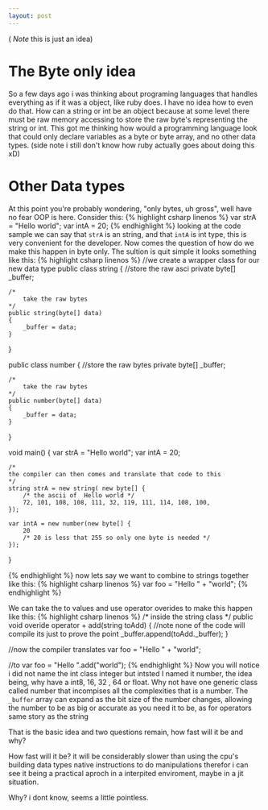```yaml
---
layout: post
---
```


( *Note* this is just an idea) 

# The Byte only idea
So a few days ago i was thinking about programing languages that handles everything as if it was a object, like ruby does. I have no idea how to even do that. How can a string or int be an object because at some level there must be raw memory accessing to store the raw byte's representing the string or int. This got me thinking how would a programming language look that could only declare variables as a byte or byte array, and no other data types. (side note i still don't know how ruby actually goes about doing this xD)

# Other Data types
At this point you're probably wondering, "only bytes, uh gross", well have no fear OOP is here. Consider this:
{% highlight csharp linenos %}
var strA = "Hello world";
var intA = 20;
{% endhighlight %}
looking at the code sample we can say that ```strA``` is an string, and that ```intA``` is int type,
this is very convenient for the developer. Now comes the question of how do we make this happen in byte only.
The sultion is quit simple it looks something like this:
{% highlight csharp linenos %}
//we create a wrapper class for our new data type
public class string
{
	//store the raw asci
	private byte[] _buffer;

	/*
		take the raw bytes
	*/
	public string(byte[] data)
	{
		_buffer = data;
	}
}

public class number
{
	//store the raw bytes
	private byte[] _buffer;

	/*
		take the raw bytes
	*/
	public number(byte[] data)
	{
		_buffer = data;
	}
}

void main()
{
	var strA = "Hello world";
	var intA = 20;
	
	/*
	the compiler can then comes and translate that code to this
	*/
	string strA = new string( new byte[] {
		/* the ascii of  Hello world */
		72, 101, 108, 108, 111, 32, 119, 111, 114, 108, 100,
	});
	
	var intA = new number(new byte[] { 
		20 
		/* 20 is less that 255 so only one byte is needed */ 
	});
}

{% endhighlight %}
now lets say we want to combine to strings together like this:
{% highlight csharp linenos %}
var foo = "Hello " + "world";
{% endhighlight %}

We can take the to values and use operator overides to make this happen like this:
{% highlight csharp linenos %}
/* inside the string class */
public void overide operator + add(string toAdd)
{
	//note none of the code will compile its just to prove the point
	_buffer.append(toAdd._buffer);
}

//now the compiler translates
var foo = "Hello " + "world";

//to
var foo = "Hello ".add("world");
{% endhighlight %}
Now you will notice i did not name the int class integer but intsted I named it number, the idea being, why have a int8, 16, 32 , 64 or float. Why not have one generic class called number that incompises all the complexities that is a number. The ```_buffer``` array can expand as the bit size of the number changes, allowing the number to be as big or accurate as you need it to be, as for operators same story as the string

That is the basic idea and two questions remain, how fast will it be and why?

How fast will it be?
it will be considerably slower than using the cpu's building data types native instructions to do manipulations
therefor i can see it being a practical aproch in a interpited enviroment, maybe in a jit situation.

Why?
i dont know, seems a little pointless.

